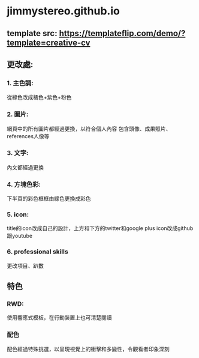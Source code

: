 # jimmystereo.github.io
## template src: https://templateflip.com/demo/?template=creative-cv   
## 更改處: 
### 1. 主色調: 
從綠色改成橘色+紫色+粉色

### 2. 圖片: 
網頁中的所有圖片都經過更換，以符合個人內容
包含頭像、成果照片、references人像等

### 3. 文字: 
內文都經過更換

### 4. 方塊色彩:  
下半頁的彩色框框由綠色更換成彩色

### 5. icon: 
title的icon改成自己的設計，上方和下方的twitter和google plus icon改成github跟youtube

### 6. professional skills
更改項目、趴數

## 特色
### RWD: 
使用響應式模板，在行動裝置上也可清楚閱讀

### 配色
配色經過特殊挑選，以呈現視覺上的衝擊和多變性，令觀看者印象深刻
